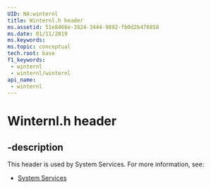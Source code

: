 ```yaml
---
UID: NA:winternl
title: Winternl.h header
ms.assetid: 51e8466e-3824-3444-9892-fb0d2b476858
ms.date: 01/11/2019
ms.keywords: 
ms.topic: conceptual
tech.root: base
f1_keywords:
 - winternl
 - winternl/winternl
api_name:
 - winternl
---
```


# Winternl.h header


## -description

This header is used by System Services. For more information, see:

- [System Services](../_base/index.md)

